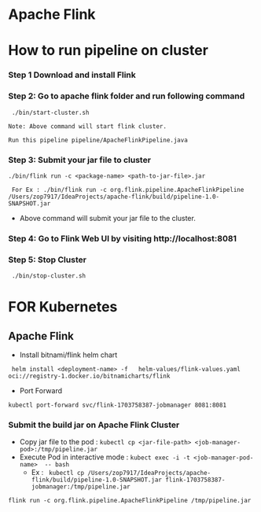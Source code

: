 # Apache Flink
# How to run pipeline on cluster

### Step 1 Download and install Flink 

### Step 2: Go to apache flink folder and run following command
```
 ./bin/start-cluster.sh 
```
`Note: Above command will start flink cluster.`

`Run this pipeline pipeline/ApacheFlinkPipeline.java`

### Step 3: Submit your jar file to cluster
```
./bin/flink run -c <package-name> <path-to-jar-file>.jar
```

```
 For Ex : ./bin/flink run -c org.flink.pipeline.ApacheFlinkPipeline /Users/zop7917/IdeaProjects/apache-flink/build/pipeline-1.0-SNAPSHOT.jar 
```
* Above command will submit your jar file to the cluster.
### Step 4: Go to Flink Web UI by visiting http://localhost:8081

### Step 5: Stop Cluster
```
 ./bin/stop-cluster.sh 
```


# FOR Kubernetes

## Apache Flink

- Install bitnami/flink helm chart

```agsl
 helm install <deployment-name> -f   helm-values/flink-values.yaml oci://registry-1.docker.io/bitnamicharts/flink
```

- Port Forward

```agsl
kubectl port-forward svc/flink-1703758387-jobmanager 8081:8081
```


### Submit the build jar on Apache Flink Cluster

- Copy jar file to the pod : ```kubectl cp <jar-file-path> <job-manager-pod>:/tmp/pipeline.jar```
- Execute Pod in interactive mode  :  ```kubect exec -i -t <job-manager-pod-name>  -- bash```
  - Ex : ``` kubectl cp /Users/zop7917/IdeaProjects/apache-flink/build/pipeline-1.0-SNAPSHOT.jar flink-1703758387-jobmanager:/tmp/pipeline.jar```
```agsl
flink run -c org.flink.pipeline.ApacheFlinkPipeline /tmp/pipeline.jar
```

 